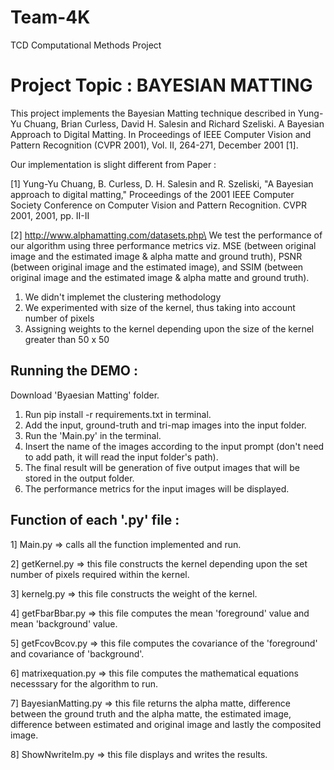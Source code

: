 # Team-4K
TCD Computational Methods Project


# Project Topic : BAYESIAN MATTING

This project implements the Bayesian Matting technique described in Yung-Yu Chuang, Brian Curless, David H. Salesin and Richard Szeliski. A Bayesian Approach to Digital Matting. In Proceedings of IEEE Computer Vision and Pattern Recognition (CVPR 2001), Vol. II, 264-271, December 2001 [1].

Our implementation is slight different from Paper :

[1] Yung-Yu Chuang, B. Curless, D. H. Salesin and R. Szeliski, "A Bayesian approach to digital matting," Proceedings of the 2001 IEEE Computer Society Conference on Computer Vision and Pattern Recognition. CVPR 2001, 2001, pp. II-II

[2] http://www.alphamatting.com/datasets.php\ We test the performance of our algorithm using three performance metrics viz. MSE (between original image and the estimated image & alpha matte and ground truth), PSNR (between original image and the estimated image), and SSIM (between original image and the estimated image & alpha matte and ground truth).

1. We didn't implemet the clustering methodology
2. We experimented with size of the kernel, thus taking into account number of pixels
3. Assigning weights to the kernel depending upon the size of the kernel greater than 50 x 50


## Running the DEMO : ##


Download 'Byaesian Matting' folder.
1. Run pip install -r requirements.txt in terminal.
2. Add the input, ground-truth and tri-map images into the input folder.
3. Run the 'Main.py' in the terminal.
4. Insert the name of the images according to the input prompt (don't need to add path, it will read the input folder's path).
5. The final result will be generation of five output images that will be stored in the output folder.
6. The performance metrics for the input images will be displayed.
 
## Function of each '.py' file :  ##

1] Main.py => calls all the function implemented and run.

2] getKernel.py => this file constructs the kernel depending upon the set number of pixels required within the kernel.

3] kernelg.py => this file constructs the weight of the kernel.

4] getFbarBbar.py => this file computes the mean 'foreground' value and mean 'background' value.

5] getFcovBcov.py => this file computes the covariance of the 'foreground' and covariance of 'background'.

6] matrixequation.py => this file computes the mathematical equations necesssary for the algorithm to run.

7] BayesianMatting.py => this file returns the alpha matte, difference between the ground truth and the alpha matte, the estimated image, difference between estimated and original image and lastly the composited image.

8] ShowNwriteIm.py => this file displays and writes the results.

